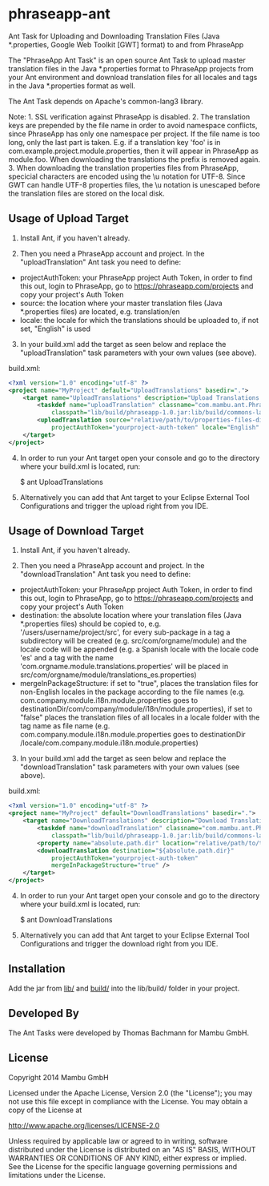 phraseapp-ant
=============

Ant Task for Uploading and Downloading Translation Files (Java *.properties, Google Web Toolkit [GWT] format) to and from PhraseApp

The "PhraseApp Ant Task" is an open source Ant Task to upload master translation files in the Java *.properties format to PhraseApp projects from your Ant environment and download translation files for all locales and tags in the Java *.properties format as well.

The Ant Task depends on Apache's common-lang3 library.

Note: 1. SSL verification against PhraseApp is disabled.
      2. The translation keys are prepended by the file name in order to avoid namespace conflicts, since PhraseApp has only one namespace per project. If the file name is too long, only the last part is taken. E.g. if a translation key 'foo' is in com.example.project.module.properties, then it will appear in PhraseApp as module.foo. When downloading the translations the prefix is removed again.
      3. When downloading the translation properties files from PhraseApp, specicial characters are encoded using the \u notation for UTF-8. Since GWT can handle UTF-8 properties files, the \u notation is unescaped before the translation files are stored on the local disk. 

Usage of Upload Target
----------------------

1. Install Ant, if you haven't already.


2. Then you need a PhraseApp account and project. In the "uploadTranslation" Ant task you need to define:
 - projectAuthToken: your PhraseApp project Auth Token, in order to find this out, login to PhraseApp, go to https://phraseapp.com/projects and copy your project's Auth Token
 - source: the location where your master translation files (Java *.properties files) are located, e.g. translation/en
 - locale: the locale for which the translations should be uploaded to, if not set, "English" is used


3. In your build.xml add the target as seen below and replace the "uploadTranslation" task parameters with your own values (see above).

build.xml:

```xml
<?xml version="1.0" encoding="utf-8" ?>
<project name="MyProject" default="UploadTranslations" basedir=".">
	<target name="UploadTranslations" description="Upload Translations (PhraseApp)">
		<taskdef name="uploadTranslation" classname="com.mambu.ant.PhraseAppUpload" 
			classpath="lib/build/phraseapp-1.0.jar:lib/build/commons-lang3-3.1.jar" />
		<uploadTranslation source="relative/path/to/properties-files-directory" 
			projectAuthToken="yourproject-auth-token" locale="English" />
	</target>
</project>
```

4. In order to run your Ant target open your console and go to the directory where your build.xml is located, run:

    $ ant UploadTranslations   

5. Alternatively you can add that Ant target to your Eclipse External Tool Configurations and trigger the upload right from you IDE.


Usage of Download Target
----------------------

1. Install Ant, if you haven't already.


2. Then you need a PhraseApp account and project. In the "downloadTranslation" Ant task you need to define:
 - projectAuthToken: your PhraseApp project Auth Token, in order to find this out, login to PhraseApp, go to https://phraseapp.com/projects and copy your project's Auth Token
 - destination: the absolute location where your translation files (Java *.properties files) should be copied to, e.g. '/users/username/project/src', for every sub-package in a tag a subdirectory will be created (e.g. src/com/orgname/module) and the locale code will be appended (e.g. a Spanish locale with the locale code 'es' and a tag with the name 'com.orgname.module.translations.properties' will be placed in src/com/orgname/module/translations_es.properties)
 - mergeInPackageStructure: if set to "true", places the translation files for non-English locales in the package according to the file names (e.g. com.company.module.i18n.module.properties goes to destinationDir/com/company/module/i18n/module.properties), if set to "false" places the translation files of all locales in a locale folder with the tag name as file name (e.g. com.company.module.i18n.module.properties goes to destinationDir /locale/com.company.module.i18n.module.properties)


3. In your build.xml add the target as seen below and replace the "downloadTranslation" task parameters with your own values (see above).

build.xml:

```xml
<?xml version="1.0" encoding="utf-8" ?>
<project name="MyProject" default="DownloadTranslations" basedir=".">
	<target name="DownloadTranslations" description="Download Translations (PhraseApp)">
		<taskdef name="downloadTranslation" classname="com.mambu.ant.PhraseAppDownload" 
			classpath="lib/build/phraseapp-1.0.jar:lib/build/commons-lang3-3.1.jar" />
		<property name="absolute.path.dir" location="relative/path/to/translations-directory"/>
		<downloadTranslation destination="${absolute.path.dir}" 
			projectAuthToken="yourproject-auth-token"
			mergeInPackageStructure="true" />
	</target>
</project>
```

4. In order to run your Ant target open your console and go to the directory where your build.xml is located, run:

    $ ant DownloadTranslations   

5. Alternatively you can add that Ant target to your Eclipse External Tool Configurations and trigger the download right from you IDE.



Installation
------------

Add the jar from [lib/](https://github.com/mambu-gmbh/phraseapp-ant/tree/master/lib) and [build/](https://github.com/mambu-gmbh/phraseapp-ant/tree/master/build) into the lib/build/ folder in your project.


Developed By
-------------

The Ant Tasks were developed by Thomas Bachmann for Mambu GmbH.

License
--------
Copyright 2014 Mambu GmbH

Licensed under the Apache License, Version 2.0 (the "License"); you may not use this file except in compliance with the License. You may obtain a copy of the License at

http://www.apache.org/licenses/LICENSE-2.0

Unless required by applicable law or agreed to in writing, software distributed under the License is distributed on an "AS IS" BASIS, WITHOUT WARRANTIES OR CONDITIONS OF ANY KIND, either express or implied. See the License for the specific language governing permissions and limitations under the License.
